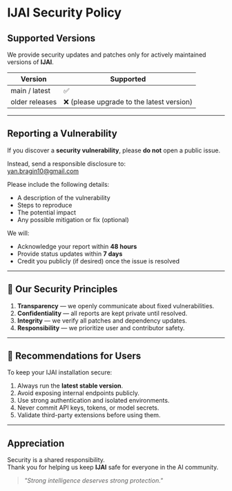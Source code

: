 # IJAI Security Policy

## Supported Versions
We provide security updates and patches only for actively maintained versions of **IJAI**.

| Version | Supported |
|----------|------------|
| main / latest | ✅ |
| older releases | ❌ (please upgrade to the latest version) |

---

## Reporting a Vulnerability
If you discover a **security vulnerability**, please **do not** open a public issue.

Instead, send a responsible disclosure to:  
yan.bragin10@gmail.com

Please include the following details:
- A description of the vulnerability  
- Steps to reproduce  
- The potential impact  
- Any possible mitigation or fix (optional)

We will:
- Acknowledge your report within **48 hours**  
- Provide status updates within **7 days**  
- Credit you publicly (if desired) once the issue is resolved

---

## 🧠 Our Security Principles
1. **Transparency** — we openly communicate about fixed vulnerabilities.  
2. **Confidentiality** — all reports are kept private until resolved.  
3. **Integrity** — we verify all patches and dependency updates.  
4. **Responsibility** — we prioritize user and contributor safety.

---

## 💾 Recommendations for Users
To keep your IJAI installation secure:
1. Always run the **latest stable version**.  
2. Avoid exposing internal endpoints publicly.  
3. Use strong authentication and isolated environments.  
4. Never commit API keys, tokens, or model secrets.  
5. Validate third-party extensions before using them.

---

## Appreciation
Security is a shared responsibility.  
Thank you for helping us keep **IJAI** safe for everyone in the AI community.

> _"Strong intelligence deserves strong protection."_
